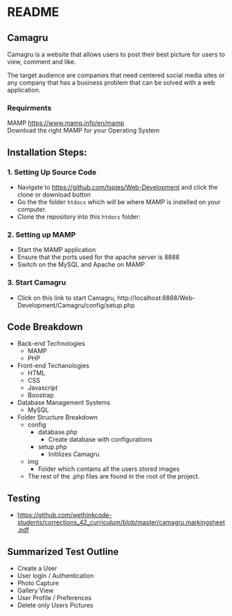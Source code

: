 # README

## Camagru
Camagru is a website that allows users to post their best picture for users to view, comment and like.

The target audience are companies that need centered social media sites or any company that has a business problem that can be solved with a web application.

### Requirments
MAMP https://www.mamp.info/en/mamp<br>
Download the right MAMP for your Operating System

## Installation Steps:

### 1. Setting Up Source Code
  - Navigate to https://github.com/tspies/Web-Development and click the clone or download button
  - Go the the folder `htdocs` which will be where MAMP is instelled on your computer.
  - Clone the repository into this `htdocs` folder:
  
### 2. Setting up MAMP
  - Start the MAMP application
  - Ensure that the ports used for the apache server is 8888
  - Switch on the MySQL and Apache on MAMP
  
### 3. Start Camagru
  - Click on this link to start Camagru, http://localhost:8888/Web-Development/Camagru/config/setup.php

## Code Breakdown
  - Back-end Technologies
    - MAMP
    - PHP
  - Front-end Techanologies
    - HTML
    - CSS
    - Javascript
    - Boostrap
  - Database Management Systems
    - MySQL
  - Folder Structure Breakdown
    - config
      - database.php
        - Create database with configurations
      - setup.php
        - Initilizes Camagru
    - img
      - Folder which contains all the users stored images
    - The rest of the .php files are found in the root of the project.
## Testing
  - https://github.com/wethinkcode-students/corrections_42_curriculum/blob/master/camagru.markingsheet.pdf
  
## Summarized Test Outline
  - Create a User
  - User login / Authentication
  - Photo Capture
  - Gallery View
  - User Profile / Preferences
  - Delete only Users Pictures

